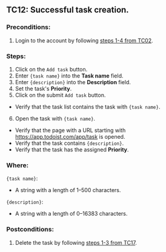 ## TC12: Successful task creation.
### Preconditions:
1. Login to the account by following [steps 1-4 from TC02](TC02.md).
### Steps:
1. Click on the `Add task` button.
2. Enter `{task name}` into the **Task name** field.
3. Enter `{description}` into the **Description** field.
4. Set the task's **Priority**.
5. Click on the submit `Add task` button.
* Verify that the task list contains the task with `{task name}`.
6. Open the task with `{task name}`.
* Verify that the page with a URL starting with https://app.todoist.com/app/task is opened.
* Verify that the task contains `{description}`.
* Verify that the task has the assigned **Priority**.
### Where:
`{task name}`:
* A string with a length of 1–500 characters.

`{description}`:
* A string with a length of 0–16383 characters.
### Postconditions:
1. Delete the task by following [steps 1-3 from TC17](TC17.md).